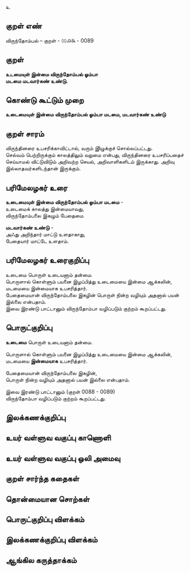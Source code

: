 உ

## குறள் எண் 


விருந்தோம்பல் – குறள் - ௦௦௮௯ - 0089  

## குறள் 

**உடமையுள் இன்மை விருந்தோம்பல் ஓம்பா  
மடமை மடவார்கண் உண்டு.**

## கொண்டு கூட்டும் முறை

**உடைமையுள் இன்மை விருந்தோம்பல் ஓம்பா மடமை, மடவார்கண் உண்டு**  

## குறள் சாரம் 

விருந்தினரை உபசரிக்காவிட்டால், வரும் இிழுக்குச் சொல்லப்பட்டது.  
செல்வம் பெற்றிருக்கும் காலத்திலும் வறுமை என்பது, விருந்தினரை உபசரிப்பதைச் செய்யாமல் விட்டுவிடும் அறிவற்ற செயல், அறிவாளிகளிடம் இருக்காது. அறிவு இல்லாதவர்களிடந்தான் இருக்கும். 

## பரிமேலழகர் உரை

**உடைமையுள் இன்மை விருந்தோம்பல் ஓம்பா மடமை** -  
உடைமைக் காலத்து இன்மையாவது,  
விருந்தோம்பலை இகழும் பேதைமை  

**மடவார்கண் உண்டு** -  
அஃது அறிந்தார் மாட்டு உளதாகாது,  
பேதையார் மாட்டே உளதாம்.  

## பரிமேலழகர் உரைகுறிப்பு   

உடைமை பொருள் உடையனாம் தன்மை.  
பொருளால் கொள்ளும் பயனை இழப்பித்து உடைமையை இன்மை ஆக்கலின், மடமையை இன்மையாக உபசரித்தார்.  
பேதைமையான் விருந்தோம்பலை இகழின் பொருள் நின்ற வழியும் அதனால் பயன் இல்லை என்பதாம்.  
இவை இரண்டு பாட்டானும் விருந்தோம்பா வழிப்படும் குற்றம் கூறப்பட்டது.  

## பொருட்குறிப்பு 

**உடைமை** பொருள் உடையனாம் தன்மை.  

பொருளால் கொள்ளும் பயனை இழப்பித்து உடைமையை இன்மை ஆக்கலின்,  
மடமையை **இன்மையாக** உபசரித்தார்.  

பேதைமையான் விருந்தோம்பலை இகழின்,  
பொருள் நின்ற வழியும் அதனால் பயன் இல்லை என்பதாம். 

இவை இரண்டு பாட்டானும்  (குறள் 0088 - 0089)  
விருந்தோம்பா வழிப்படும் குற்றம் கூறப்பட்டது.  

## இலக்கணக்குறிப்பு  


## உயர் வள்ளுவ வகுப்பு காணொளி


## உயர் வள்ளுவ வகுப்பு ஒலி அமைவு 

 
## குறள் சார்ந்த கதைகள் 


## தொன்மையான சொற்கள்


## பொருட்குறிப்பு விளக்கம்


## இலக்கணக்குறிப்பு விளக்கம்


## ஆங்கில கருத்தாக்கம் 


